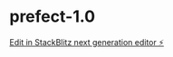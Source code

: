 # prefect-1.0

[Edit in StackBlitz next generation editor ⚡️](https://stackblitz.com/~/github.com/abc17903/prefect-1.0)